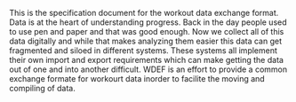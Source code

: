 This is the specification document for the workout data exchange format. Data is at the heart of understanding progress. Back in the day people used to use pen and paper and that was good enough. Now we collect all of this data digitally and while that makes analyzing them easier this data can get fragmented and siloed in different systems. These systems all implement their own import and export requirements which can make getting the data out of one and into another difficult. WDEF is an effort to provide a common exchange formate for workourt data inorder to facilite the moving and compiling of data.